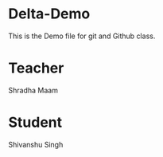 # Delta-Demo
This is the Demo file for git and Github class.

# Teacher 
  Shradha Maam

# Student
  Shivanshu Singh   
